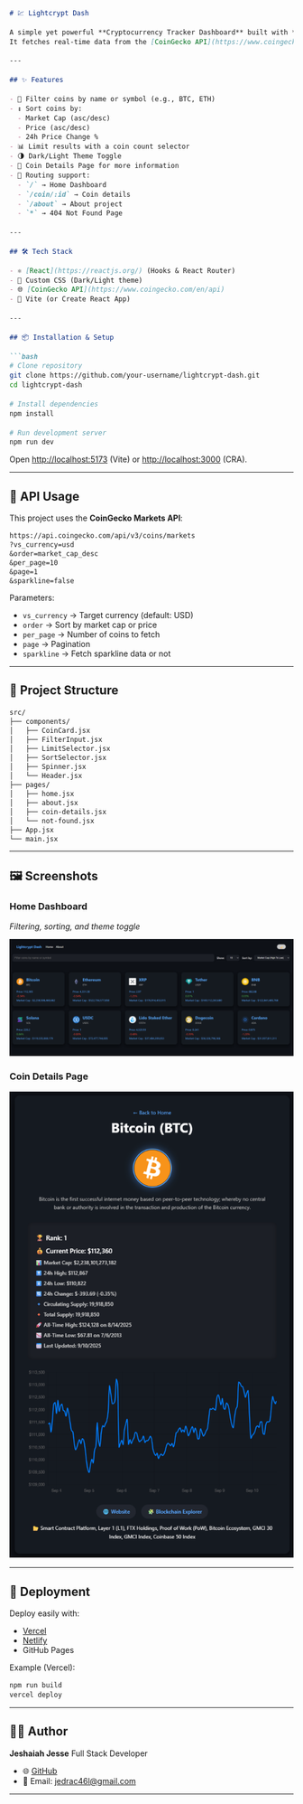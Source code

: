 ````markdown
# 💹 Lightcrypt Dash

A simple yet powerful **Cryptocurrency Tracker Dashboard** built with **React**.  
It fetches real-time data from the [CoinGecko API](https://www.coingecko.com/en/api) and provides features like filtering, sorting, dark/light theme, and detailed coin pages.

---

## ✨ Features

- 🔎 Filter coins by name or symbol (e.g., BTC, ETH)
- ↕️ Sort coins by:
  - Market Cap (asc/desc)
  - Price (asc/desc)
  - 24h Price Change %
- 📊 Limit results with a coin count selector
- 🌗 Dark/Light Theme Toggle
- 📄 Coin Details Page for more information
- 🧭 Routing support:
  - `/` → Home Dashboard
  - `/coin/:id` → Coin details
  - `/about` → About project
  - `*` → 404 Not Found Page

---

## 🛠️ Tech Stack

- ⚛️ [React](https://reactjs.org/) (Hooks & React Router)
- 🎨 Custom CSS (Dark/Light theme)
- 🌐 [CoinGecko API](https://www.coingecko.com/en/api)
- 🚀 Vite (or Create React App)

---

## 📦 Installation & Setup

```bash
# Clone repository
git clone https://github.com/your-username/lightcrypt-dash.git
cd lightcrypt-dash

# Install dependencies
npm install

# Run development server
npm run dev
````

Open [http://localhost:5173](http://localhost:5173) (Vite) or [http://localhost:3000](http://localhost:3000) (CRA).

---

## 🔌 API Usage

This project uses the **CoinGecko Markets API**:

```
https://api.coingecko.com/api/v3/coins/markets
?vs_currency=usd
&order=market_cap_desc
&per_page=10
&page=1
&sparkline=false
```

Parameters:

* `vs_currency` → Target currency (default: USD)
* `order` → Sort by market cap or price
* `per_page` → Number of coins to fetch
* `page` → Pagination
* `sparkline` → Fetch sparkline data or not

---

## 📂 Project Structure

```
src/
├── components/
│   ├── CoinCard.jsx
│   ├── FilterInput.jsx
│   ├── LimitSelector.jsx
│   ├── SortSelector.jsx
│   ├── Spinner.jsx
│   └── Header.jsx
├── pages/
│   ├── home.jsx
│   ├── about.jsx
│   ├── coin-details.jsx
│   └── not-found.jsx
├── App.jsx
└── main.jsx
```

---

## 🖼️ Screenshots

### Home Dashboard

*Filtering, sorting, and theme toggle*

![Dashboard Screenshot](./screenshots/dashboard.png)

### Coin Details Page

![Coin Details Screenshot](./screenshots/details.png)

---

## 🚀 Deployment

Deploy easily with:

* [Vercel](https://vercel.com)
* [Netlify](https://netlify.com)
* GitHub Pages

Example (Vercel):

```bash
npm run build
vercel deploy
```

---

## 👨‍💻 Author

**Jeshaiah Jesse**
Full Stack Developer

* 🌐 [GitHub](https://github.com/Jeshaiah73)
* 💌 Email: [jedrac46l@gmail.com](mailto:jedrac46@gmail.com)

---
